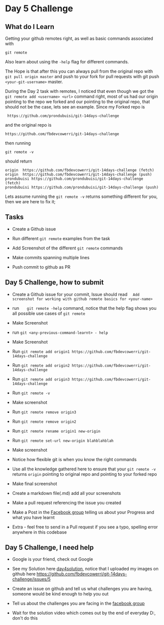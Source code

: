 # Day 5 Challenge

## What do I Learn
Getting your github remotes right, as well as basic commands associated with 

`git remote`

Also learn about using the `-help` flag for different commands.

The Hope is that after this you can always pull from the original repo with `git pull origin master` and push to your fork for pull requests with git push  `<your-git-username>` master.

During the Day 2 task with remotes, I noticed that even though we got the `git remote add <username> <url>` command right, most of us had our origin pointing to the repo we forked and our <username> pointing to the original repo, that should not be the case, lets see an example. Since my Forked repo is

` https://github.com/prondubuisi/git-14days-challenge`

and the original repo is 

`https://github.com/fbdevcowerri/git-14days-challenge `

then running

 `git remote -v`

should return 
```
origin	https://github.com/fbdevcowerri/git-14days-challenge (fetch)
origin	https://github.com/fbdevcowerri/git-14days-challenge (push)
prondubuisi	https://github.com/prondubuisi/git-14days-challenge (fetch)
prondubuisi	https://github.com/prondubuisi/git-14days-challenge (push)

```

Lets assume running the `git remote -v` returns something  different for you, then we are here to fix it;

## Tasks
- Create a Github issue 

- Run different `git remote` examples from the task 

- Add Screenshot of the different `git remote` commands 

- Make commits spanning multiple lines

- Push commit to github as PR

## Day 5 Challenge, how to submit

- Create a Github issue for your commit, Issue should read `   Add screenshot for working with github remote basics for <your-name> `

- run   `   git remote -help` command, notice that the help flag shows you all possible use cases of ` git remote `

- Make Screenshot 

- run `git <any-previous-command-learnt> - help `

- Make Screenshot 

- Run `git remote add origin1 https://github.com/fbdevcowerri/git-14days-challenge` 

- Run `git remote add origin2 https://github.com/fbdevcowerri/git-14days-challenge` 

- Run `git remote add origin3 https://github.com/fbdevcowerri/git-14days-challenge`

- Run `git remote -v`

- Make screenshot 

- Run `git remote remove origin3`

- Run `git remote remove origin2`

- Run `git remote rename origin1 new-origin`

- Run `git remote set-url new-origin blahblahblah` 

- Make screenshot 

- Notice how flexible git is when you know the right commands

- Use all the knowledge gathered here to ensure that your `git remote -v` returns `origin` pointing to original repo and <your-username> pointing to your forked repo

- Make final screenshot

- Create a markdown file(<your-name-day5>.md) add all your screenshots

- Make a pull request referencing the issue you created


- Make a Post in the [Facebook group](http://bit.ly/fbowerri) telling us about your Progress and what you have learnt

- Extra -  feel free to send in a Pull request if you see a typo, spelling error anywhere in this codebase 

## Day 5 Challenge, I need help


- Google is your friend, check out Google

- See my Solution here [day4solution](day5challenge/ndubuisi-day4.md), notice that I uploaded my images on github here https://github.com/fbdevcowerri/git-14days-challenge/issues/5
- Create an issue on github and tell us what challenges you are having, someone would be kind enough to help you out
- Tell us about the challenges you are facing in the [facebook group](http://bit.ly/fbowerri)
- Wait for the solution video which comes out by the end of everyday D:, don't do this
